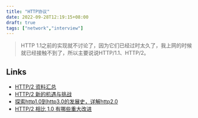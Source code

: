 ```yaml
---
title: "HTTP协议"
date: 2022-09-28T12:19:15+08:00
draft: true
tags: ["network","interview"]
---
```


> HTTP 1.1之前的实现就不讨论了，因为它们已经过时太久了，我上网的时候就已经接触不到了，所以主要说说HTTP/1.1、HTTP/2。

##    

## Links

- [HTTP/2 资料汇总](https://imququ.com/post/http2-resource.html)
- [HTTP/2 新的机遇与挑战](https://www.dropbox.com/s/4duv6cqrhud4qzw/HTTP2%EF%BC%9A%E6%96%B0%E7%9A%84%E6%9C%BA%E9%81%87%E4%B8%8E%E6%8C%91%E6%88%98.pdf?dl=0)
- [探索http1.0到http3.0的发展史，详解http2.0](https://zhuanlan.zhihu.com/p/566351358)
- [HTTP/2 相比 1.0 有哪些重大改进](https://www.zhihu.com/question/34074946/answer/2264788574)